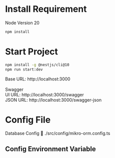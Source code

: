 # Install Requirement
Node Version 20

``` bash
npm install
```

# Start Project
``` bash
npm install -g @nestjs/cli@10
npm run start:dev
```

Base URL: http://localhost:3000 <br/><br/>
Swagger <br/>
UI URL: http://localhost:3000/swagger <br/>
JSON URL: http://localhost:3000/swagger-json <br/>

# Config File
Database Config :page_with_curl: ./src/config/mikro-orm.config.ts

## Config Environment Variable

